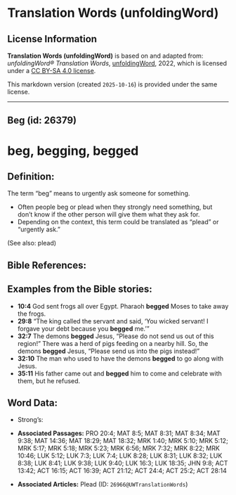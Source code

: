 # Translation Words (unfoldingWord)

## License Information

**Translation Words (unfoldingWord)** is based on and adapted from: _unfoldingWord® Translation Words_, [unfoldingWord](https://unfoldingword.org/utw), 2022, which is licensed under a [CC BY-SA 4.0 license](https://creativecommons.org/licenses/by-sa/4.0/legalcode.en).

This markdown version (created `2025-10-16`) is provided under the same license.



--------------------------------

## Beg (id: 26379)

beg, begging, begged
====================

Definition:
-----------

The term “beg” means to urgently ask someone for something.

* Often people beg or plead when they strongly need something, but don’t know if the other person will give them what they ask for.
* Depending on the context, this term could be translated as “plead” or “urgently ask.”

(See also: plead)

Bible References:
-----------------

Examples from the Bible stories:
--------------------------------

* **10:4** God sent frogs all over Egypt. Pharaoh **begged** Moses to take away the frogs.
* **29:8** “The king called the servant and said, ‘You wicked servant! I forgave your debt because you **begged** me.’”
* **32:7** The demons **begged** Jesus, “Please do not send us out of this region!” There was a herd of pigs feeding on a nearby hill. So, the demons **begged** Jesus, “Please send us into the pigs instead!”
* **32:10** The man who used to have the demons **begged** to go along with Jesus.
* **35:11** His father came out and **begged** him to come and celebrate with them, but he refused.

Word Data:
----------

* Strong’s:

* **Associated Passages:** PRO 20:4; MAT 8:5; MAT 8:31; MAT 8:34; MAT 9:38; MAT 14:36; MAT 18:29; MAT 18:32; MRK 1:40; MRK 5:10; MRK 5:12; MRK 5:17; MRK 5:18; MRK 5:23; MRK 6:56; MRK 7:32; MRK 8:22; MRK 10:46; LUK 5:12; LUK 7:3; LUK 7:4; LUK 8:28; LUK 8:31; LUK 8:32; LUK 8:38; LUK 8:41; LUK 9:38; LUK 9:40; LUK 16:3; LUK 18:35; JHN 9:8; ACT 13:42; ACT 16:15; ACT 16:39; ACT 21:12; ACT 24:4; ACT 25:2; ACT 28:14
* **Associated Articles:** Plead (ID: `26966@UWTranslationWords`)

